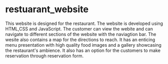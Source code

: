 # restuarant_website


This website is designed for the restaurant. The website is developed using HTML,CSS and JavaScript. The customer can view the webite and can navigate to different sections of the website with the naviagtion bar. The wesite also contains a map for the directions to reach. It has an enticing menu presentation with high quality food images and a gallery showcasing the restaurant's ambience. It also has an option for the customers to make reservation through reservation form.
